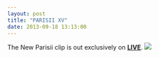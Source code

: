 ```yaml
---
layout: post
title: "PARISII XV"
date: 2013-09-18 13:13:00
---
```


<p>The New Parisii clip is out exclusively on <a href="http://liveskateboardmedia.com/fr/article/parisii-15"><strong>LIVE</strong></a>. <a href="http://liveskateboardmedia.com/fr/article/parisii-15"><img src="http://media.tumblr.com/5a2dac40e48e21f1c2f962f39574d803/tumblr_inline_mtbowmrKdZ1rf4blg.png"/></a></p>
